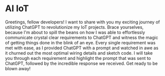 # AI IoT
Greetings, fellow developers! I want to share with you my exciting journey of utilizing ChatGPT to revolutionize my IoT projects. Brace yourselves, because I'm about to spill the beans on how I was able to effortlessly communicate crystal clear requirements to ChatGPT and witness the magic of getting things done in the blink of an eye. Every single requirement was met with ease, as I provided ChatGPT with a prompt and watched in awe as it churned out the most optimal wiring details and sketch code. I will take you through each requirement and highlight the prompt that was sent to ChatGPT, followed by the incredible response we received. Get ready to be blown away!

